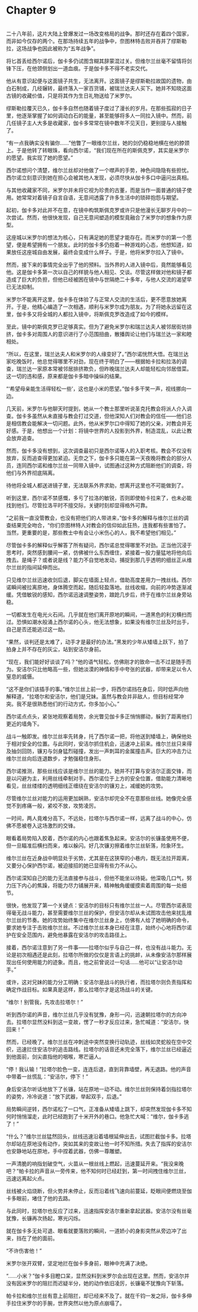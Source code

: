 # Chapter 9

<br>
二十八年前，这片大陆上曾爆发过一场改变格局的战争。那时还存在着四个国家，而非如今仅存的两个。在那场持续五年的战争中，奈图林特击败并吞并了缪斯勒拉，这场战争也因此被称为“五年战争”。

将匕首丢给西尔诺后，伽卡多仍试图含糊其辞蒙混过关。但维尔兰丝毫不留情将剑锋下压，在他颈侧划出一道血痕。于是伽卡多不得不老实交代。

他从有意识起便与这面镜子共生，无法离开。这面镜子是缪斯勒拉故国的遗物，由白石制成，几经辗转，最终落入一家百货铺，被瑞兰达夫人买下。她并不知晓这面古镜的收藏价值，只是将其作为生日礼物送给了米罗尔。

缪斯勒拉覆灭已久，伽卡多自然也随着镜子度过了漫长的岁月。在那些孤寂的日子里，他逐渐掌握了如何调动白石的能量，甚至能够将多人一同拉入镜中。然而，前几任镜子主人大多是收藏家，伽卡多常常在镜中数年不见天日，更别提与人接触了。

“有一点我确实没有骗你……”他瞥了一眼维尔兰丝，她的剑仍稳稳地横在他的脖颈上。于是他转了转眼珠，看向西尔诺，“我们现在所在的斯佩克罗，其实是米罗尔的愿望。我实现了她的愿望。”

西尔诺想问个清楚，维尔兰丝却对他做了一个噤声的手势，神色间隐隐有些担忧。西尔诺立刻意识到她在担心会被其他人发现，必须尽快从伽卡多口中逼问出真相。

与其他收藏家不同，米罗尔并未将它视为珍贵的古董，而是当作一面普通的镜子使用。她常常对着镜子自言自语，无意间透露了许多生活中的琐碎抱怨与期望。

起初，伽卡多对此并不在意，在镜中构筑斯佩克罗或许只是他漫长无聊岁月中的一次尝试。然而，他很快发现，自己无意间塑造的模型竟融合了米罗尔的想象作为原型。

这座城以米罗尔的想法为核心，只有满足她的愿望才能存在。而米罗尔的第一个愿望，便是希望拥有一个朋友。此时的伽卡多仍抱着一种游戏的心态，他想知道，如果放任这座城自由发展，最终会变成什么样子。于是，他将米罗尔拉入了镜中。

然而，接下来的事情完全出乎了他的预料。当外界的人进入镜中后，竟然能够看见他。这是伽卡多第一次以自己的样貌与他人相见、交谈。尽管这样做对他和镜子都造成了巨大的负担，但他已经被困在镜中与世隔绝二十多年，与他人交流的渴望早已无法抑制。

米罗尔不能离开这里，伽卡多在体验了与正常人交流的生活后，更不愿意放她离开。于是，他精心编造了一次相遇，顺利与米罗尔成为朋友。为了将她永远留在这里，伽卡多又将全城的人都拉入镜中，将斯佩克罗改造成了如今的模样。

至此，镜中的斯佩克罗已足够真实。但为了避免米罗尔和瑞兰达夫人被邻居街坊排挤，伽卡多对周围人的意识进行了小范围扭曲，散播舆论让他们与瑞兰达一家和睦相处。

“所以，在这里，瑞兰达夫人和米罗尔的人缘变好了。”西尔诺恍然大悟。在瑞兰达家吃晚饭时，他总觉得哪里不对劲，现在终于明白了——根据帕卡拉和拉洛的调查，瑞兰达一家原本常被邻居排挤欺负，但昨晚瑞兰达夫人却能轻松向邻居借菜。这一切的违和感，原来都是伽卡多暗中操纵的结果。

“‘希望母亲能生活得轻松一些’，这也是小米的愿望。”伽卡多干笑一声，视线挪向一边。

几天前，米罗尔与他聊天时提到，她从一个教士那里听说圣克托教会将派人介入调查。伽卡多虽然从未直接与教会打过交道，但他深知人们对教会的信任——他们总是相信教会能解决一切问题。此外，他从米罗尔口中得知了她的父亲，对教会并无好感。于是，他想出一个计划：将镜中世界的人投影到外界，制造混乱，以此让教会放弃追查。

然而，伽卡多没有想到，这次调查最初只是西尔诺等人的入职考核。教会不仅没有放弃，反而追查得更加紧迫。无奈之下，伽卡多只能在第一天夜晚将教会的部分人员，连同西尔诺和维尔兰丝一同带入镜中，试图通过这种方式阻断他们的调查，将他们与外界彻底隔离。

待他将全城人都送进镜子里，无法联系外界求助，想离开这里也不可能做到了。

听到这里，西尔诺不禁感慨，多亏了拉洛的敏锐，否则即使帕卡拉来了，也未必能找到他们。尽管拉洛平时不擅交际，关键时刻却显得格外可靠。

“之前我一直没管教会，也没有把他们的人带进来，”伽卡多的解释与维尔兰丝的调查结果完全吻合，“你们奈图林特人对教会的信仰如此狂热，连我都有些害怕了。当然，更重要的是，那些教士中有会让小米伤心的人，我不希望他们相见。”

尽管伽卡多的解释似乎解答了所有疑问，西尔诺总觉得哪里不对劲。正当他沉浸于思考时，突然感到腰间一紧，仿佛被什么东西缠住，紧接着一股力量猛地将他向后拽去。是绳子？或者说是线？能力不自觉地发动，捕捉到那几乎透明的细丝正从维尔兰丝的指间延伸而出。

只见维尔兰丝迅速收剑后退，脚尖在墙面上轻点，借助高度差用力一拽丝线。西尔诺瞬间被拉离原地，身体腾空而起，随后轻盈落地。丝线收缩，向前的冲势逐渐减缓。凭借敏锐的感知，西尔诺迅速调整姿势，踉跄几步后，终于在维尔兰丝身旁站稳。

一切都发生在电光火石间。几乎就在他们离开原地的瞬间，一道黑色的利刃横扫而过。恐惧如潮水般涌上西尔诺的心头，他无法想象，如果没有维尔兰丝及时出手，自己是否还能逃过这一劫。

“果然，谈判还是太难了，动手才是最好的办法。”黑发的少年从矮墙上跃下，拍了拍身上并不存在的灰尘，站到安洁尔身前。

“现在，我们能好好谈谈了吗？”他的语气轻松，仿佛刚才的致命一击不过是随手而为。安洁尔只比他略高一些，但她淡漠的神情和手中夸张的武器，却带来足以令人窒息的威慑。

“这不是你们该插手的事。”维尔兰丝上前一步，将西尔诺挡在身后，同时低声向他解释道，“拉塔尔和安洁尔，他们是兄妹。虽然与教会并非敌人，但目标经常冲突。我不是很熟悉他们的行动方式，你多加小心。”

西尔诺点点头，紧张地观察着局势，余光瞥见伽卡多正悄悄挪动，躲到了距离他们更近的墙角下。

战斗一触即发。维尔兰丝率先转身，托了西尔诺一把，将他送到矮墙上，确保他处于相对安全的位置。与此同时，安洁尔抓住机会，迅速冲上前来。维尔兰丝只来得及抽剑回防，镰刃与剑身猛烈碰撞，发出一声刺耳的金属撞击声。巨大的冲击力让维尔兰丝向后连退数步，才勉强稳住身形。

西尔诺推测，那些丝线应该是维尔兰丝的能力。她并不打算与安洁尔正面交锋，而是以闪避为主，利用丝线牵制对手。西尔诺位于上方的安全位置，借助能力清晰地看见，丝丝缕缕的透明细线正缠绕在安洁尔的镰刃上，减缓她的攻势。

尽管维尔兰丝对能力的运用更加娴熟，安洁尔却完全不在意那些丝线。她像完全感觉不到疼痛一般，紧咬不放，攻势凌厉。

一时间，两人竟难分高下。不远处，拉塔尔与西尔诺一样，远离了战斗的中心，仿佛不愿被卷入这场激烈的交锋。

眼看着局势陷入胶着，西尔诺的内心也跟着焦急起来。安洁尔的长镰虽使用不便，但一旦瞄准后横扫而来，难以躲闪。好几次镰刃擦着维尔兰丝斩落，险象环生。

维尔兰丝在近身战中明显处于劣势，尤其是在这狭窄的小巷内，既无法拉开距离，又要分心保护西尔诺，被迫接招的她已显得有些力不从心。

西尔诺深知自己的能力无法直接参与战斗，但他不能坐以待毙。他深吸几口气，努力压下内心的焦躁，将能力尽力铺展开来，精神触角缓缓摸索着周围的每一处细节。

很快，他发现了第一个关键点：安洁尔的目标只有维尔兰丝一人。尽管西尔诺表现得毫无战斗能力，甚至需要维尔兰丝的保护，但安洁尔却从未试图攻击他来扰乱维尔兰丝的节奏。她的攻势始终集中在维尔兰丝身上，仿佛有人给了她明确的命令，要求她专注于击败维尔兰丝。不过维尔兰丝本身已经在注意，始终小心地将西尔诺护在安全范围内，避免他暴露在安洁尔的攻击路径上。

接着，西尔诺注意到了另一件事——拉塔尔似乎与自己一样，也没有战斗能力。无论是初次相遇还是此刻，拉塔尔所做的仅仅是言语上的挑衅，从未像安洁尔那样展现出任何使用能力的迹象。而且，他之前曾说过一句话……他可以“让安洁尔动手。”

或许，这对兄妹的能力分工明确：安洁尔是战斗的执行者，而拉塔尔则负责指挥和确定作战目标。如果真是这样，那么拉塔尔才是这场战斗的关键。

“维尔！别管我，先攻击拉塔尔！”

听到西尔诺的声音，维尔兰丝几乎没有犹豫，身形一闪，迅速朝拉塔尔的方向冲去。拉塔尔显然没料到这一变故，愣了一秒才反应过来，急忙喊道：“安洁尔，快回来！”

然而，已经晚了。维尔兰丝在冲刺途中突然变换行动轨迹，丝线如灵蛇般在空中交织，迅速拦住安洁尔的追击路线。拉塔尔的话音还未完全落下，维尔兰丝已经逼近到他面前，剑尖直指他的咽喉，寒芒逼人。

“停！我认输！”拉塔尔脸色一变，连连后退，直到背靠墙壁，再无退路。他的声音中带着一丝慌乱：“安洁尔，停下！”

身后安洁尔听话地放下了长镰，站在原地一动不动。维尔兰丝则保持着剑指拉塔尔的姿势，冷冷说道：“放下武器，举起双手，后退。”

局势瞬间逆转，西尔诺松了一口气，正准备从矮墙上跳下，却突然发现伽卡多不知何时悄悄溜走，此时已经跑到了十米开外的巷口。他急忙大喊：“维尔，伽卡多逃了！”

“什么？”维尔兰丝猛然回头，丝线迅速沿着墙根延伸出去，试图拦截伽卡多。拉塔尔却站在原地没有动作，突如其来的变故让他一时不知所措。失去了指挥的安洁尔也安静地站在原地，手中捏着武器，仿佛一尊雕塑。

一声清脆的响指划破空气，火苗从一根丝线上燃起，迅速蔓延开来。“我没来晚吧？”帕卡拉的声音从一旁传来，他不知何时已经赶到，第一时间拽住维尔兰丝，迅速远离起火点。

丝线被火焰烧断，但火势并未停止，反而沿着线飞速向前蔓延，眨眼间便燃烧至伽卡多眼前，堵住了他的去路。

与此同时，拉塔尔也反应了过来，迅速指挥安洁尔重新拿起武器。安洁尔没有丝毫犹豫，长镰再次扬起，寒光闪烁。

就在伽卡多无处可退、眼看就要落败的瞬间，一道娇小的身影突然从旁边冲了出来，挡在了他的面前。

“不许伤害他！”

米罗尔张开双臂，坚定地拦在伽卡多身前，眼神中充满了决绝。

“……小米？”伽卡多目瞪口呆，显然没料到米罗尔会出现在这里。然而，安洁尔并没有因米罗尔的阻拦而迟疑半分，她的动作依旧凌厉，长镰毫不犹豫向下斩落。

帕卡拉和维尔兰丝有意上前阻拦，却已经来不及了。就在千钧一发之际，伽卡多伸手拉住米罗尔的手腕，世界突然以他为原点崩塌了。
